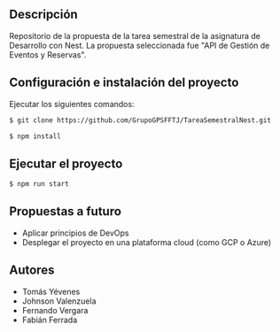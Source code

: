 ## Descripción

Repositorio de la propuesta de la tarea semestral de la asignatura de Desarrollo con Nest. La propuesta seleccionada fue "API de Gestión de Eventos y Reservas".

## Configuración e instalación del proyecto

Ejecutar los siguientes comandos:

```bash
$ git clone https://github.com/GrupoGPSFFTJ/TareaSemestralNest.git
```

```bash
$ npm install
```

## Ejecutar el proyecto

```bash
$ npm run start
```

## Propuestas a futuro

- Aplicar principios de DevOps
- Desplegar el proyecto en una plataforma cloud (como GCP o Azure)

## Autores

- Tomás Yévenes
- Johnson Valenzuela
- Fernando Vergara
- Fabián Ferrada

